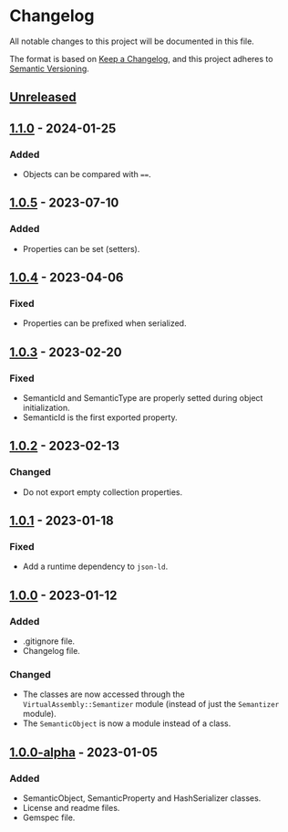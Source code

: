 # Changelog

All notable changes to this project will be documented in this file.

The format is based on [Keep a Changelog](https://keepachangelog.com/en/1.0.0/),
and this project adheres to [Semantic Versioning](https://semver.org/spec/v2.0.0.html).

## [Unreleased]

## [1.1.0] - 2024-01-25

### Added

- Objects can be compared with `==`.

## [1.0.5] - 2023-07-10

### Added

- Properties can be set (setters).

## [1.0.4] - 2023-04-06

### Fixed

- Properties can be prefixed when serialized.

## [1.0.3] - 2023-02-20

### Fixed

- SemanticId and SemanticType are properly setted during object initialization.
- SemanticId is the first exported property.

## [1.0.2] - 2023-02-13

### Changed

- Do not export empty collection properties.

## [1.0.1] - 2023-01-18

### Fixed

- Add a runtime dependency to `json-ld`.

## [1.0.0] - 2023-01-12

### Added

- .gitignore file.
- Changelog file.

### Changed

- The classes are now accessed through the `VirtualAssembly::Semantizer` module (instead of just the `Semantizer` module).
- The `SemanticObject` is now a module instead of a class.

## [1.0.0-alpha] - 2023-01-05

### Added

- SemanticObject, SemanticProperty and HashSerializer classes.
- License and readme files.
- Gemspec file.

[unreleased]: https://github.com/assemblee-virtuelle/semantizer-ruby/compare/v1.1.0...HEAD
[1.1.0]: https://github.com/assemblee-virtuelle/semantizer-ruby/compare/v1.0.5...v1.1.0
[1.0.5]: https://github.com/assemblee-virtuelle/semantizer-ruby/compare/v1.0.4...v1.0.5
[1.0.4]: https://github.com/assemblee-virtuelle/semantizer-ruby/compare/v1.0.3...v1.0.4
[1.0.3]: https://github.com/assemblee-virtuelle/semantizer-ruby/compare/v1.0.2...v1.0.3
[1.0.2]: https://github.com/assemblee-virtuelle/semantizer-ruby/compare/v1.0.1...v1.0.2
[1.0.1]: https://github.com/assemblee-virtuelle/semantizer-ruby/compare/v1.0.0...v1.0.1
[1.0.0]: https://github.com/assemblee-virtuelle/semantizer-ruby/compare/v1.0.0-alpha...v1.0.0
[1.0.0-alpha]: https://github.com/assemblee-virtuelle/semantizer-ruby/releases/tag/v1.0.0-alpha

